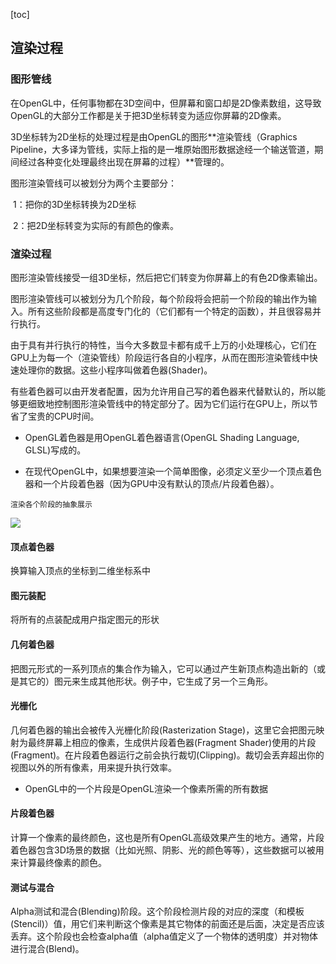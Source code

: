 [toc]

## 渲染过程

### 图形管线 

在OpenGL中，任何事物都在3D空间中，但屏幕和窗口却是2D像素数组，这导致OpenGL的大部分工作都是关于把3D坐标转变为适应你屏幕的2D像素。

3D坐标转为2D坐标的处理过程是由OpenGL的图形**渲染管线（Graphics Pipeline，大多译为管线，实际上指的是一堆原始图形数据途经一个输送管道，期间经过各种变化处理最终出现在屏幕的过程）**管理的。

图形渲染管线可以被划分为两个主要部分：

​	1：把你的3D坐标转换为2D坐标

​	2：把2D坐标转变为实际的有颜色的像素。

### 渲染过程

图形渲染管线接受一组3D坐标，然后把它们转变为你屏幕上的有色2D像素输出。

图形渲染管线可以被划分为几个阶段，每个阶段将会把前一个阶段的输出作为输入。所有这些阶段都是高度专门化的（它们都有一个特定的函数），并且很容易并行执行。

由于具有并行执行的特性，当今大多数显卡都有成千上万的小处理核心，它们在GPU上为每一个（渲染管线）阶段运行各自的小程序，从而在图形渲染管线中快速处理你的数据。这些小程序叫做着色器(Shader)。

有些着色器可以由开发者配置，因为允许用自己写的着色器来代替默认的，所以能够更细致地控制图形渲染管线中的特定部分了。因为它们运行在GPU上，所以节省了宝贵的CPU时间。

* OpenGL着色器是用OpenGL着色器语言(OpenGL Shading Language, GLSL)写成的。


* 在现代OpenGL中，如果想要渲染一个简单图像，必须定义至少一个顶点着色器和一个片段着色器（因为GPU中没有默认的顶点/片段着色器）。

`渲染各个阶段的抽象展示`

![](https://note.youdao.com/yws/api/personal/file/WEB3fb2aae0e4710964575187b3384d2a0a?method=download&shareKey=094176f244b3c85c6dec5741b2fc796d)

#### 顶点着色器

换算输入顶点的坐标到二维坐标系中

#### 图元装配

将所有的点装配成用户指定图元的形状

#### 几何着色器

把图元形式的一系列顶点的集合作为输入，它可以通过产生新顶点构造出新的（或是其它的）图元来生成其他形状。例子中，它生成了另一个三角形。

#### 光栅化

几何着色器的输出会被传入光栅化阶段(Rasterization Stage)，这里它会把图元映射为最终屏幕上相应的像素，生成供片段着色器(Fragment Shader)使用的片段(Fragment)。在片段着色器运行之前会执行裁切(Clipping)。裁切会丢弃超出你的视图以外的所有像素，用来提升执行效率。

* OpenGL中的一个片段是OpenGL渲染一个像素所需的所有数据

#### 片段着色器

计算一个像素的最终颜色，这也是所有OpenGL高级效果产生的地方。通常，片段着色器包含3D场景的数据（比如光照、阴影、光的颜色等等），这些数据可以被用来计算最终像素的颜色。

#### 测试与混合

Alpha测试和混合(Blending)阶段。这个阶段检测片段的对应的深度（和模板(Stencil)）值，用它们来判断这个像素是其它物体的前面还是后面，决定是否应该丢弃。这个阶段也会检查alpha值（alpha值定义了一个物体的透明度）并对物体进行混合(Blend)。

